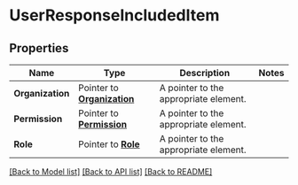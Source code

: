 # UserResponseIncludedItem

## Properties

| Name             | Type                                           | Description                           | Notes |
| ---------------- | ---------------------------------------------- | ------------------------------------- | ----- |
| **Organization** | Pointer to [**Organization**](Organization.md) | A pointer to the appropriate element. |
| **Permission**   | Pointer to [**Permission**](Permission.md)     | A pointer to the appropriate element. |
| **Role**         | Pointer to [**Role**](Role.md)                 | A pointer to the appropriate element. |

[[Back to Model list]](../README.md#documentation-for-models) [[Back to API list]](../README.md#documentation-for-api-endpoints) [[Back to README]](../README.md)
